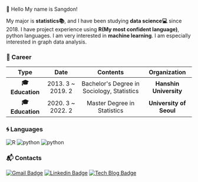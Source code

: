 
:wave: Hello My name is Sangdon!

 My major is **statistics:books:**, and I have been studying **data science:computer:** since 2018. I have project experience using **R(My most confident language)**, python languages. I am very interested in **machine learning**. I am especially interested in graph data analysis.

### :purple_heart: Career

| **Type** | **Date** | **Contents** | **Organization** |
|:--------:|:--------:|:--------:|:--------:|
| **:mortar_board: Education** | 2013. 3 ~ 2019. 2 | Bachelor's Degree in Sociology, Statistics | **Hanshin University** |
| **:mortar_board: Education** | 2020. 3 ~ 2022. 2 | Master Degree in Statistics | **University of Seoul** |

### :cyclone: Languages
![R](https://img.shields.io/badge/R-%E2%98%85%E2%98%85%E2%98%85%E2%98%85%E2%98%86-0696D7?style=plastic&logo=R&logoColor=white) ![python](https://img.shields.io/badge/Python-%E2%98%85%E2%98%85%E2%98%85%E2%98%86%E2%98%86-3DDC84?style=plastic&logo=python&logoColor=white)  ![python](https://img.shields.io/badge/MySQL-%E2%98%85%E2%98%85%E2%98%86%E2%98%86%E2%98%86-0076A8?style=plastic&logo=MySQL&logoColor=white) 


### :mailbox_with_mail: Contacts
[![Gmail Badge](https://img.shields.io/badge/Gmail-d14836?style=flat-square&logo=Gmail&logoColor=white&link=mailto:kksd904@gmail.com)](mailto:kksd904@gmail.com)  [![Linkedin Badge](https://img.shields.io/badge/-LinkedIn-blue?style=flat-square&logo=Linkedin&logoColor=white&link=https://www.linkedin.com/in/%EC%83%81%EB%8F%88-%EA%B9%80-b89985199/)](https://www.linkedin.com/in/%EC%83%81%EB%8F%88-%EA%B9%80-b89985199/) [![Tech Blog Badge](http://img.shields.io/badge/-Tech%20blog-black?style=flat-square&logo=github&link=https://dondonkim.netlify.app)](https://dondonkim.netlify.app)

